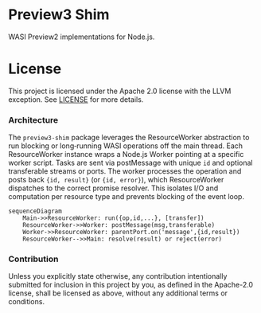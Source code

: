 # Preview3 Shim

WASI Preview2 implementations for Node.js.

# License

This project is licensed under the Apache 2.0 license with the LLVM exception.
See [LICENSE](LICENSE) for more details.

### Architecture

The `preview3-shim` package leverages the ResourceWorker abstraction to run blocking or long‐running
WASI operations off the main thread. Each ResourceWorker instance wraps a Node.js Worker pointing at
a specific worker script. Tasks are sent via postMessage with unique `id` and optional transferable
streams or ports. The worker processes the operation and posts back `{id, result}` (or `{id, error}`),
which ResourceWorker dispatches to the correct promise resolver. This isolates I/O and computation
per resource type and prevents blocking of the event loop.

```mermaid
sequenceDiagram
    Main->>ResourceWorker: run({op,id,...}, [transfer])
    ResourceWorker->>Worker: postMessage(msg,transferable)
    Worker->>ResourceWorker: parentPort.on('message',{id,result})
    ResourceWorker-->>Main: resolve(result) or reject(error)
```

### Contribution

Unless you explicitly state otherwise, any contribution intentionally submitted
for inclusion in this project by you, as defined in the Apache-2.0 license,
shall be licensed as above, without any additional terms or conditions.
